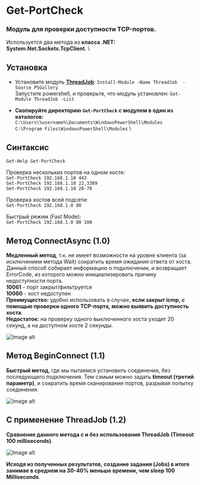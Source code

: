 # Get-PortCheck

### Модуль для проверки доступности TCP-портов.

Используется два метода из **класса .NET: System.Net.Sockets.TcpClient**. \

## Установка

* Установите модуль **[ThreadJob](https://github.com/PaulHigin/PSThreadJob)**: ` Install-Module -Name ThreadJob  -Source PSGallery ` \
Запустите powershell, и проверьте, что модуль установлен: ` Get-Module ThreadJob -List `

* **Скопируйте директорию `Get-PortCheck` с модулем в один из каталогов:** \
` C:\Users\%username%\Documents\WindowsPowerShell\Modules ` \
` C:\Program Files\WindowsPowerShell\Modules ` \

## Синтаксис

` Get-Help Get-PortCheck `

Проверка нескольких портов на одном хосте: \
` Get-PortCheck 192.168.1.10 443 ` \
` Get-PortCheck 192.168.1.10 22,3389 ` \
` Get-PortCheck 192.168.1.10 20-70 `

Проверка хостов всей подсети: \
` Get-PortCheck 192.168.1.0 80 `

Быстрый режим (Fast Mode): \
` Get-PortCheck 192.168.1.0 80 100 `

## Метод ConnectAsync (1.0)

**Медленный метод**, т.к. не имеет возможности на уровне клиента (за исключением метода Wait) сократить время ожидания ответа от хоста. Данный способ собирает информацию о подключении, и возвращает ErrorCode, из которого можно инициализировать причину недоступности порта. \
**10061** - порт закрыт/фильтруется \
**10060** - хост недоступен \
**Преимущество:** удобно использовать в случае, **если закрыт icmp, с помощью проверки одного TCP-порта, можно выявить доступность хоста**. \
**Недостаток:** на проверку одного выключенного хоста уходит 20 секунд, а на доступном хосте 2 секунды.

![Image alt](https://github.com/Lifailon/Get-PortCheck/blob/rsa/Screen/1.0-Method-ConnectAsync.jpg)

## Метод BeginConnect (1.1)

**Быстрый метод**, где мы пытаемся установить соединение, без последующего подключения. Тем самым можно задать **timeout (третий параметр)**, и сократить время сканирования портов, разрывая попытку соединения.

![Image alt](https://github.com/Lifailon/Get-PortCheck/blob/rsa/Screen/1.1-%20Method-BeginConnect-and-Fast-Mode.jpg)

## С применение ThreadJob (1.2)

**Сравнение данного метода с и без использования ThreadJob (Timeout 100 milliseconds)**.

![Image alt](https://github.com/Lifailon/Get-PortCheck/blob/rsa/Screen/1.1-vs-1.2-ThreadJob.jpg)

**Исходя из полученных результатов, создание задания (Jobs) в итоге занимае в среднем на 30-40% меньше времени, чем sleep 100 Milliseconds**.
